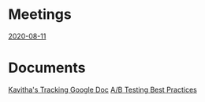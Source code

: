 <!-- TITLE: Amplitude Migration -->
<!-- SUBTITLE: A quick summary of Amplitude Migration -->

# Meetings
[2020-08-11](https://wiki.neighbor.com/engineering/growth/amplitude-migration/2020-08-11)

# Documents
[Kavitha's Tracking Google Doc](https://docs.google.com/spreadsheets/d/1VelXZKa1y9ZIM8we2viJ2xv9hrZ1B3xg77gVbvIgcvs/edit?usp=sharing)
[A/B Testing Best Practices](https://help.amplitude.com/hc/en-us/articles/115001580108-How-to-Analyze-A-B-Tests-Results-in-Amplitude)